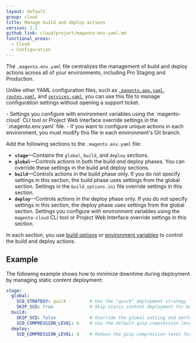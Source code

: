 ```yaml
---
layout: default
group: cloud
title: Manage build and deploy actions
version: 2.2
github_link: cloud/project/magento-env-yaml.md
functional_areas:
  - Cloud
  - Configuration
---
```


The `.magento.env.yaml` file centralizes the management of build and deploy actions across all of your environments, including Pro Staging and Production.

Unlike other YAML configuration files, such as [`.magento.app.yaml`]({{page.baseurl}}cloud/project/project-conf-files_magento-app.html), [`routes.yaml`]({{page.baseurl}}cloud/project/project-conf-files_routes.html), and [`services.yaml`]({{page.baseurl}}cloud/project/project-conf-files_services.html), you can use this file to manage configuration settings without opening a support ticket.

<div class="bs-callout bs-callout-warning" markdown="1">
-   Settings you configure with environment variables using the `magento-cloud` CLI tool or Project Web Interface override settings in the `.magento.env.yaml` file.
-   If you want to configure unique actions in each environment, you must modify this file in each environment's Git branch.
</div>

Add the following sections to the `.magento.env.yaml` file:

-   **`stage`**—Contains the `global`, `build`, and `deploy` sections.
-   **`global`**—Controls actions in both the build _and_ deploy phases. You can override these settings in the build and deploy sections.
-   **`build`**—Controls actions in the build phase only. If you do not specify settings in this section, the build phase uses settings from the global section. Settings in the `build_options.ini` file override settings in this section.
-   **`deploy`**—Controls actions in the deploy phase only. If you do not specify settings in this section, the deploy phase uses settings from the global section. Settings you configure with environment variables using the `magento-cloud` CLI tool or Project Web Interface override settings in this section.

In each section, you use [build options](http://devdocs.magento.com/guides/v2.2/cloud/env/environment-vars_magento.html#build) or [environment variables](http://devdocs.magento.com/guides/v2.2/cloud/env/environment-vars_magento.html#deploy) to control the build and deploy actions.

## Example
The following example shows how to minimize downtime during deployment by managing static content deployment:

```yaml
stage:
  global:
    SCD_STRATEGY: quick         # Use the "quick" deployment strategy for both the build and deploy phases
    SKIP_SCD: true              # Skip static content deployment for both phases; you can override this in the build and deploy sections
  build:
    SKIP_SCD: false             # Override the global setting and perform static content deployment in the build phase
    SCD_COMPRESSION_LEVEL: 6    # Use the default gzip compression level for static content in the build phase
  deploy:
    SCD_COMPRESSION_LEVEL: 4    # Reduce the gzip compression level for static content in the deploy phase
```
